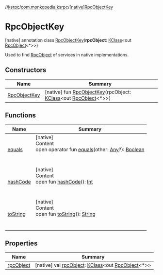 //[ksrpc](../../index.md)/[com.monkopedia.ksrpc](../index.md)/[[native]RpcObjectKey](index.md)



# RpcObjectKey  
 [native] annotation class [RpcObjectKey](index.md)(**rpcObject**: [KClass](https://kotlinlang.org/api/latest/jvm/stdlib/kotlin.reflect/-k-class/index.html)<out [RpcObject](../-rpc-object/index.md)<*>>)

Used to find [RpcObject](../-rpc-object/index.md) of services in native implementations.

   


## Constructors  
  
|  Name|  Summary| 
|---|---|
| <a name="com.monkopedia.ksrpc/RpcObjectKey/RpcObjectKey/#kotlin.reflect.KClass[com.monkopedia.ksrpc.RpcObject[*]]/PointingToDeclaration/"></a>[RpcObjectKey](-rpc-object-key.md)| <a name="com.monkopedia.ksrpc/RpcObjectKey/RpcObjectKey/#kotlin.reflect.KClass[com.monkopedia.ksrpc.RpcObject[*]]/PointingToDeclaration/"></a> [native] fun [RpcObjectKey](-rpc-object-key.md)(rpcObject: [KClass](https://kotlinlang.org/api/latest/jvm/stdlib/kotlin.reflect/-k-class/index.html)<out [RpcObject](../-rpc-object/index.md)<*>>)   <br>


## Functions  
  
|  Name|  Summary| 
|---|---|
| <a name="kotlin/Any/equals/#kotlin.Any?/PointingToDeclaration/"></a>[equals](index.md#%5Bkotlin%2FAny%2Fequals%2F%23kotlin.Any%3F%2FPointingToDeclaration%2F%5D%2FFunctions%2F1414128974)| <a name="kotlin/Any/equals/#kotlin.Any?/PointingToDeclaration/"></a>[native]  <br>Content  <br>open operator fun [equals](index.md#%5Bkotlin%2FAny%2Fequals%2F%23kotlin.Any%3F%2FPointingToDeclaration%2F%5D%2FFunctions%2F1414128974)(other: [Any](https://kotlinlang.org/api/latest/jvm/stdlib/kotlin/-any/index.html)?): [Boolean](https://kotlinlang.org/api/latest/jvm/stdlib/kotlin/-boolean/index.html)  <br><br><br>
| <a name="kotlin/Any/hashCode/#/PointingToDeclaration/"></a>[hashCode](index.md#%5Bkotlin%2FAny%2FhashCode%2F%23%2FPointingToDeclaration%2F%5D%2FFunctions%2F1414128974)| <a name="kotlin/Any/hashCode/#/PointingToDeclaration/"></a>[native]  <br>Content  <br>open fun [hashCode](index.md#%5Bkotlin%2FAny%2FhashCode%2F%23%2FPointingToDeclaration%2F%5D%2FFunctions%2F1414128974)(): [Int](https://kotlinlang.org/api/latest/jvm/stdlib/kotlin/-int/index.html)  <br><br><br>
| <a name="kotlin/Any/toString/#/PointingToDeclaration/"></a>[toString](index.md#%5Bkotlin%2FAny%2FtoString%2F%23%2FPointingToDeclaration%2F%5D%2FFunctions%2F1414128974)| <a name="kotlin/Any/toString/#/PointingToDeclaration/"></a>[native]  <br>Content  <br>open fun [toString](index.md#%5Bkotlin%2FAny%2FtoString%2F%23%2FPointingToDeclaration%2F%5D%2FFunctions%2F1414128974)(): [String](https://kotlinlang.org/api/latest/jvm/stdlib/kotlin/-string/index.html)  <br><br><br>


## Properties  
  
|  Name|  Summary| 
|---|---|
| <a name="com.monkopedia.ksrpc/RpcObjectKey/rpcObject/#/PointingToDeclaration/"></a>[rpcObject](rpc-object.md)| <a name="com.monkopedia.ksrpc/RpcObjectKey/rpcObject/#/PointingToDeclaration/"></a> [native] val [rpcObject](rpc-object.md): [KClass](https://kotlinlang.org/api/latest/jvm/stdlib/kotlin.reflect/-k-class/index.html)<out [RpcObject](../-rpc-object/index.md)<*>>   <br>

